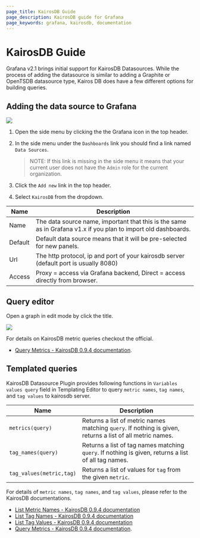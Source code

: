 ```yaml
---
page_title: KairosDB Guide
page_description: KairosDB guide for Grafana
page_keywords: grafana, kairosdb, documentation
---
```


# KairosDB Guide
Grafana v2.1 brings initial support for KairosDB Datasources. While the process of adding the datasource is similar to adding a Graphite or OpenTSDB datasource type, Kairos DB does have a few different options for building queries.

## Adding the data source to Grafana
![](img/v2/add_KairosDB.jpg)

1. Open the side menu by clicking the the Grafana icon in the top header.
2. In the side menu under the `Dashboards` link you should find a link named `Data Sources`.

    > NOTE: If this link is missing in the side menu it means that your current user does not have the `Admin` role for the current organization.

3. Click the `Add new` link in the top header.
4. Select `KairosDB` from the dropdown.



Name | Description
------------ | -------------
Name | The data source name, important that this is the same as in Grafana v1.x if you plan to import old dashboards.
Default | Default data source means that it will be pre-selected for new panels.
Url | The http protocol, ip and port of your kairosdb server (default port is usually 8080)
Access | Proxy = access via Grafana backend, Direct = access directly from browser.

## Query editor
Open a graph in edit mode by click the title.

![](img/v2/kairos_query_editor.jpg)

For details on KairosDB metric queries checkout the official.
- [Query Metrics - KairosDB 0.9.4 documentation](http://kairosdb.github.io/kairosdocs/restapi/QueryMetrics.html).

## Templated queries
KairosDB Datasource Plugin provides following functions in `Variables values query` field in Templating Editor to query `metric names`, `tag names`, and `tag values` to kairosdb server.

Name | Description
| ------- | --------|
`metrics(query)`  | Returns a list of metric names matching `query`. If nothing is given, returns a list of all metric names.
`tag_names(query)` | Returns a list of tag names matching `query`. If nothing is given, returns a list of all tag names.
`tag_values(metric,tag)` | Returns a list of values for `tag` from the given `metric`.

For details of `metric names`, `tag names`, and `tag values`, please refer to the KairosDB documentations.

- [List Metric Names - KairosDB 0.9.4 documentation](http://kairosdb.github.io/kairosdocs/restapi/ListMetricNames.html)
- [List Tag Names - KairosDB 0.9.4 documentation](http://kairosdb.github.io/kairosdocs/restapi/ListTagNames.html)
- [List Tag Values - KairosDB 0.9.4 documentation](http://kairosdb.github.io/kairosdocs/restapi/ListTagValues.html)
- [Query Metrics - KairosDB 0.9.4 documentation](http://kairosdb.github.io/kairosdocs/restapi/QueryMetrics.html).
